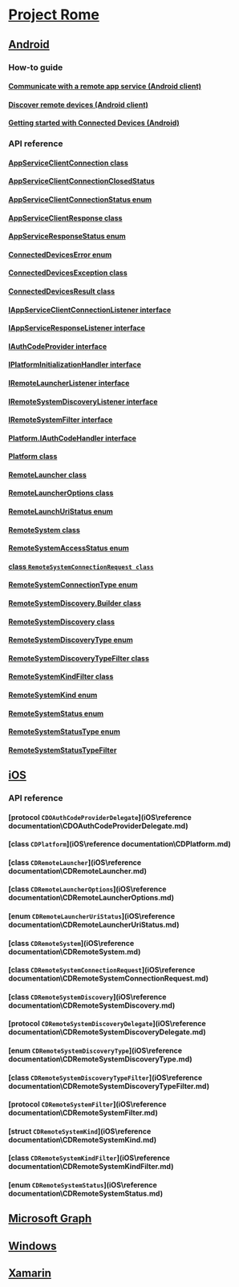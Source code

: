 # [Project Rome](index.md)

## [Android](Android\README.md)

### How-to guide
#### [Communicate with a remote app service (Android client)](Android\how-to-guide\communicate-with-a-remote-app-service-android.md)
#### [Discover remote devices (Android client)](Android\how-to-guide\discover-remote-devices-android.md)
#### [Getting started with Connected Devices (Android)](Android\how-to-guide\getting-started-rome-android.md)

### API reference
#### [AppServiceClientConnection class](Android\api-reference\AppServiceClientConnection.md)
#### [AppServiceClientConnectionClosedStatus](Android\api-reference\AppServiceClientConnectionClosedStatus.md)
#### [AppServiceClientConnectionStatus enum](Android\api-reference\AppServiceClientConnectionStatus.md)
#### [AppServiceClientResponse class](Android\api-reference\AppServiceClientResponse.md)
#### [AppServiceResponseStatus enum](Android\api-reference\AppServiceResponseStatus.md)
#### [ConnectedDevicesError enum](Android\api-reference\ConnectedDevicesError.md)
#### [ConnectedDevicesException class](Android\api-reference\ConnectedDevicesException.md)
#### [ConnectedDevicesResult class](Android\api-reference\ConnectedDevicesResult.md)
#### [IAppServiceClientConnectionListener interface](Android\api-reference\IAppServiceClientConnectionListener.md)
#### [IAppServiceResponseListener interface](Android\api-reference\IAppServiceResponseListener.md)
#### [IAuthCodeProvider interface](Android\api-reference\IAuthCodeProvider.md)
#### [IPlatformInitializationHandler interface](Android\api-reference\IPlatformInitializationHandler.md)
#### [IRemoteLauncherListener interface](Android\api-reference\IRemoteLauncherListener.md)
#### [IRemoteSystemDiscoveryListener interface](Android\api-reference\IRemoteSystemDiscoveryListener.md)
#### [IRemoteSystemFilter interface](Android\api-reference\IRemoteSystemFilter.md)
#### [Platform.IAuthCodeHandler interface](Android\api-reference\Platform.IAuthCodeHandler.md)
#### [Platform class](Android\api-reference\Platform.md)
#### [RemoteLauncher class](Android\api-reference\RemoteLauncher.md)
#### [RemoteLauncherOptions class](Android\api-reference\RemoteLauncherOptions.md)
#### [RemoteLaunchUriStatus enum](Android\api-reference\RemoteLaunchUriStatus.md)
#### [RemoteSystem class](Android\api-reference\RemoteSystem.md)
#### [RemoteSystemAccessStatus enum](Android\api-reference\RemoteSystemAccessStatus.md)
#### [class `RemoteSystemConnectionRequest class`](Android\api-reference\RemoteSystemConnectionRequest.md)
#### [RemoteSystemConnectionType enum](Android\api-reference\RemoteSystemConnectionType.md)
#### [RemoteSystemDiscovery.Builder class](Android\api-reference\RemoteSystemDiscovery.Builder.md)
#### [RemoteSystemDiscovery class](Android\api-reference\RemoteSystemDiscovery.md)
#### [RemoteSystemDiscoveryType enum](Android\api-reference\RemoteSystemDiscoveryType.md)
#### [RemoteSystemDiscoveryTypeFilter class](Android\api-reference\RemoteSystemDiscoveryTypeFilter.md)
#### [RemoteSystemKindFilter class](Android\api-reference\RemoteSystemKindFilter.md)
#### [RemoteSystemKind enum](Android\api-reference\RemoteSystemKinds.md)
#### [RemoteSystemStatus enum](Android\api-reference\RemoteSystemStatus.md)
#### [RemoteSystemStatusType enum](Android\api-reference\RemoteSystemStatusType.md)
#### [RemoteSystemStatusTypeFilter](Android\api-reference\RemoteSystemStatusTypeFilter.md)

## [iOS](iOS\README.md)

### API reference
#### [protocol `CDOAuthCodeProviderDelegate`](iOS\reference documentation\CDOAuthCodeProviderDelegate.md)
#### [class `CDPlatform`](iOS\reference documentation\CDPlatform.md)
#### [class `CDRemoteLauncher`](iOS\reference documentation\CDRemoteLauncher.md)
#### [class `CDRemoteLauncherOptions`](iOS\reference documentation\CDRemoteLauncherOptions.md)
#### [enum `CDRemoteLauncherUriStatus`](iOS\reference documentation\CDRemoteLauncherUriStatus.md)
#### [class `CDRemoteSystem`](iOS\reference documentation\CDRemoteSystem.md)
#### [class `CDRemoteSystemConnectionRequest`](iOS\reference documentation\CDRemoteSystemConnectionRequest.md)
#### [class `CDRemoteSystemDiscovery`](iOS\reference documentation\CDRemoteSystemDiscovery.md)
#### [protocol `CDRemoteSystemDiscoveryDelegate`](iOS\reference documentation\CDRemoteSystemDiscoveryDelegate.md)
#### [enum `CDRemoteSystemDiscoveryType`](iOS\reference documentation\CDRemoteSystemDiscoveryType.md)
#### [class `CDRemoteSystemDiscoveryTypeFilter`](iOS\reference documentation\CDRemoteSystemDiscoveryTypeFilter.md)
#### [protocol `CDRemoteSystemFilter`](iOS\reference documentation\CDRemoteSystemFilter.md)
#### [struct `CDRemoteSystemKind`](iOS\reference documentation\CDRemoteSystemKind.md)
#### [class `CDRemoteSystemKindFilter`](iOS\reference documentation\CDRemoteSystemKindFilter.md)
#### [enum `CDRemoteSystemStatus`](iOS\reference documentation\CDRemoteSystemStatus.md)

## [Microsoft Graph](MSGraph\README.md)

## [Windows](Windows\README.md)

## [Xamarin](Xamarin\readme.md)

